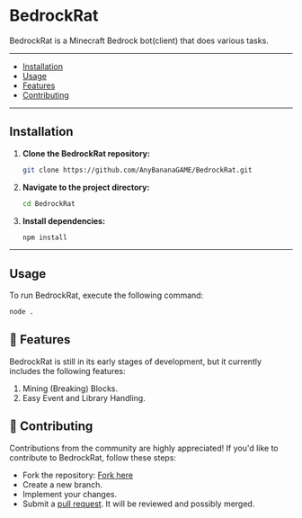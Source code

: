 # BedrockRat

BedrockRat is a Minecraft Bedrock bot(client) that does various tasks.

---

- [Installation](#installation)
- [Usage](#usage)
- [Features](#features)
- [Contributing](#contributing)

---

## Installation

1. **Clone the BedrockRat repository:**

    ```bash
    git clone https://github.com/AnyBananaGAME/BedrockRat.git
    ```

2. **Navigate to the project directory:**

    ```bash
    cd BedrockRat
    ```

3. **Install dependencies:**

    ```bash
    npm install
    ```

---

## Usage

To run BedrockRat, execute the following command:

```bash
node .
```
## 🚀 Features
BedrockRat is still in its early stages of development, but it currently includes the following features:

1. Mining (Breaking) Blocks.
2. Easy Event and Library Handling.

## 🤝 Contributing
Contributions from the community are highly appreciated! If you'd like to contribute to BedrockRat, follow these steps:

- Fork the repository: [Fork here](https://github.com/AnyBananaGAME/BedrockRat/fork)
- Create a new branch.
- Implement your changes.
- Submit a [pull request](https://github.com/AnyBananaGAME/BedrockRat/pulls). It will be reviewed and possibly merged.